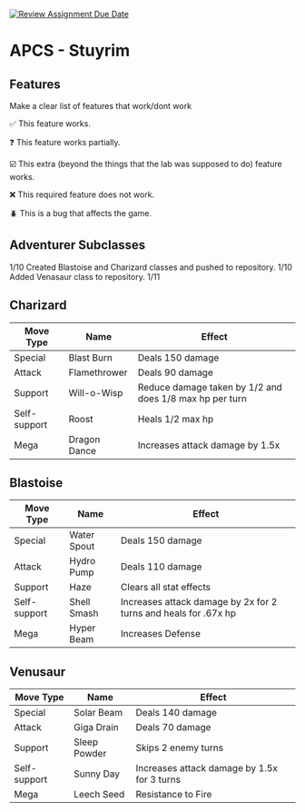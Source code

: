 [![Review Assignment Due Date](https://classroom.github.com/assets/deadline-readme-button-22041afd0340ce965d47ae6ef1cefeee28c7c493a6346c4f15d667ab976d596c.svg)](https://classroom.github.com/a/KprAwj1n)
# APCS - Stuyrim

## Features

Make a clear list of features that work/dont work

:white_check_mark: This feature works.

:question: This feature works partially.

:ballot_box_with_check: This extra (beyond the things that the lab was supposed to do) feature works.

:x: This required feature does not work.

:beetle: This is a bug that affects the game.


## Adventurer Subclasses


1/10 Created Blastoise and Charizard classes and pushed to repository.
1/10 Added Venasaur class to repository.
1/11

## Charizard
|Move Type|Name|Effect|
|---|---|---|
|Special|Blast Burn|Deals 150 damage|
|Attack|Flamethrower|Deals 90 damage|
|Support|Will-o-Wisp|Reduce damage taken by 1/2 and does 1/8 max hp per turn|
|Self-support|Roost|Heals 1/2 max hp|
|Mega|Dragon Dance|Increases attack damage by 1.5x|

## Blastoise
|Move Type|Name|Effect|
|---|---|---|
|Special|Water Spout|Deals 150 damage|
|Attack|Hydro Pump|Deals 110 damage|
|Support|Haze|Clears all stat effects|
|Self-support|Shell Smash|Increases attack damage by 2x for 2 turns and heals for .67x hp|
|Mega|Hyper Beam|Increases Defense|

## Venusaur
|Move Type|Name|Effect|
|---|---|---|
|Special|Solar Beam|Deals 140 damage|
|Attack|Giga Drain|Deals 70 damage|
|Support|Sleep Powder|Skips 2 enemy turns|
|Self-support|Sunny Day|Increases attack damage by 1.5x for 3 turns|
|Mega|Leech Seed|Resistance to Fire|
